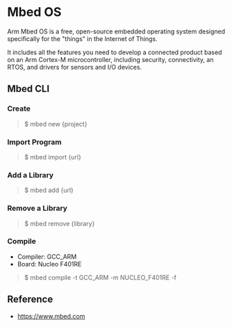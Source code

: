 # Mbed OS

Arm Mbed OS is a free, open-source embedded operating system designed specifically for the "things" in the Internet of Things.

It includes all the features you need to develop a connected product based on an Arm Cortex-M microcontroller, including security, connectivity, an RTOS, and drivers for sensors and I/O devices.

## Mbed CLI

### Create

> $ mbed new {project}

### Import Program

> $ mbed import {url}

### Add a Library

> $ mbed add {url}

### Remove a Library

> $ mbed remove {library}

### Compile

* Compiler: GCC_ARM
* Board: Nucleo F401RE

> $ mbed compile -t GCC_ARM -m NUCLEO_F401RE -f

## Reference

* https://www.mbed.com
